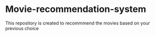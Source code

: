 # Movie-recommendation-system
This repository is created to recommmend the movies based on your previous choice
